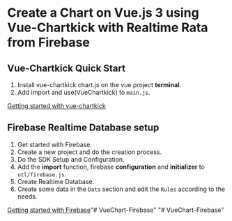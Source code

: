 Create a Chart on Vue.js 3 using Vue-Chartkick with Realtime Rata from Firebase
==========

Vue-Chartkick Quick Start 
----------
1. Install vue-chartkick chart.js on the vue project **terminal**.
2. Add import and use(VueChartkick) to `main.js`.

[Getting started with vue-chartkick](https://chartkick.com/vue)

Firebase Realtime Database setup
----------
1. Get started with Firebase.
2. Create a new project and do the creation process.
3. Do the SDK Setup and Configuration.
4. Add the **import** function, firebase **configuration** and **initializer** to `utl/firebase.js`.
5. Create Realtime Database.
6. Create some data in the `Data` section and edit the `Rules` according to the needs. 

[Getting started with Firebase](https://firebase.google.com/)"# VueChart-Firebase" 
"# VueChart-Firebase" 
